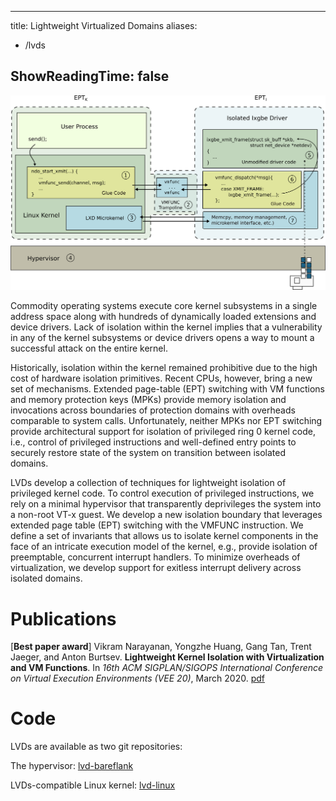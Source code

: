 
---
title: Lightweight Virtualized Domains
aliases:
- /lvds

ShowReadingTime: false
---

<img src="images/lvds.png" alt="LVDs Architecture" width="550"/>

Commodity operating systems execute core kernel subsystems in a single address
space along with hundreds of dynamically loaded extensions and device drivers.
Lack of isolation within the kernel implies that a vulnerability in any of the
kernel subsystems or device drivers opens a way to mount a successful attack on
the entire kernel.

Historically, isolation within the kernel remained prohibitive due to the high
cost of hardware isolation primitives. Recent CPUs, however, bring a new set of
mechanisms. Extended page-table (EPT) switching with VM functions and memory
protection keys (MPKs) provide memory isolation and invocations across
boundaries of protection domains with overheads comparable to system calls.
Unfortunately, neither MPKs nor EPT switching provide architectural support for
isolation of privileged ring 0 kernel code, i.e., control of privileged
instructions and well-defined entry points to securely restore state of the
system on transition between isolated domains.

LVDs develop a collection of techniques for lightweight isolation of privileged
kernel code. To control execution of privileged instructions, we rely on a
minimal hypervisor that transparently deprivileges the system into a non-root
VT-x guest. We develop a new isolation boundary that leverages extended page
table (EPT) switching with the VMFUNC instruction. We define a set of
invariants that allows us to isolate kernel components in the face of an
intricate execution model of the kernel, e.g., provide isolation of
preemptable, concurrent interrupt handlers. To minimize overheads of
virtualization, we develop support for exitless interrupt delivery across
isolated domains.

# Publications

\[**Best paper award**\] Vikram Narayanan, Yongzhe Huang, Gang Tan, Trent
Jaeger, and Anton Burtsev. **Lightweight Kernel Isolation with Virtualization
and VM Functions**. In _16th ACM SIGPLAN/SIGOPS International Conference on
Virtual Execution Environments (VEE 20)_, March 2020.
[pdf](https://mars-research.github.io/static/doc/lvds-vee20.pdf)

# Code

LVDs are available as two git repositories:

The hypervisor: [lvd-bareflank](https://github.com/mars-research/lvd-bflank)

LVDs-compatible Linux kernel: [lvd-linux](https://github.com/mars-research/lvd-linux)
